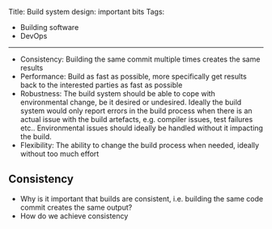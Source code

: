 Title: Build system design: important bits
Tags:
  - Building software
  - DevOps
---

- Consistency: Building the same commit multiple times creates the same results
- Performance: Build as fast as possible, more specifically get results back to the interested parties as fast as possible
- Robustness: The build system should be able to cope with environmental change, be it desired or undesired.
  Ideally the build system would only report errors in the build process when there is an actual issue with
  the build artefacts, e.g. compiler issues, test failures etc.. Environmental issues should ideally be handled without
  it impacting the build.
- Flexibility: The ability to change the build process when needed, ideally without too much effort

## Consistency

- Why is it important that builds are consistent, i.e. building the same code commit creates the same
  output?
- How do we achieve consistency
